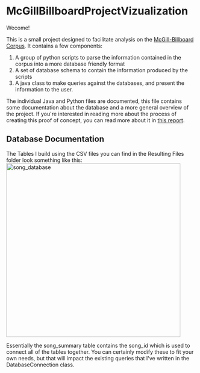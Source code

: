 # McGillBillboardProjectVizualization

Wecome!

This is a small project designed to facilitate analysis on the [McGill-Billboard Corpus](https://ddmal.music.mcgill.ca/research/The_McGill_Billboard_Project_(Chord_Analysis_Dataset)/). It contains a few components:
1. A group of python scripts to parse the information contained in the corpus into a more database friendly format
2. A set of database schema to contain the information produced by the scripts
3. A java class to make queries against the databases, and present the information to the user.

The individual Java and Python files are documented, this file contains some documentation about the database and a more general overview of the project. If you're interested in reading more about the process of creating this proof of concept, you can read more about it in [this report](https://docs.google.com/document/d/1J2Lt2xn-FLOp-WE5PMivazp_Oy3BYYgBeE4ltFgrk1M/edit?usp=sharing).

## Database Documentation
The Tables I build using the CSV files you can find in the Resulting Files folder look something like this: 
<img width="462" alt="song_database" src="https://user-images.githubusercontent.com/43019110/164148443-a9b876b8-1313-4c2b-9093-3ffae904964e.PNG">

Essentially the song_summary table contains the song_id which is used to connect all of the tables together. You can certainly modify these to fit your own needs, but that will impact the existing queries that I've written in the DatabaseConnection class. 
